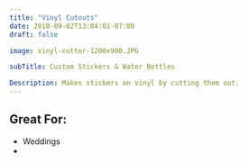 ```yaml
---
title: "Vinyl Cutouts"
date: 2018-09-02T13:04:01-07:00
draft: false

image: vinyl-cutter-1200x900.JPG

subTitle: Custom Stickers & Water Bottles

Description: Makes stickers on vinyl by cutting them out.
---
```


## Great For:

- Weddings
- 